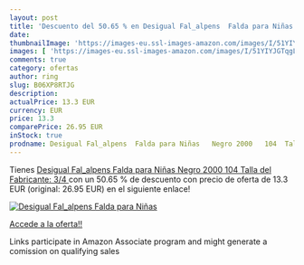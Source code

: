 ```yaml
---
layout: post
title: 'Descuento del 50.65 % en Desigual Fal_alpens  Falda para Niñas   '
date: 
thumbnailImage: 'https://images-eu.ssl-images-amazon.com/images/I/51YIYJGTqgL._SL200_.jpg'
images: [ 'https://images-eu.ssl-images-amazon.com/images/I/51YIYJGTqgL._SL200_.jpg' ]
comments: true
category: ofertas
author: ring
slug: B06XP8RTJG
description:
actualPrice: 13.3 EUR
currency: EUR
price: 13.3
comparePrice: 26.95 EUR
inStock: true
prodname: Desigual Fal_alpens  Falda para Niñas   Negro 2000   104  Talla del Fabricante: 3/4 
---
```


Tienes [Desigual Fal_alpens  Falda para Niñas   Negro 2000   104  Talla del Fabricante: 3/4 ](https://www.amazon.es/dp/B06XP8RTJG/?tag=tolees-21) con un 50.65 % de descuento con precio de oferta de 13.3 EUR (original: 26.95 EUR) en el siguiente enlace!

[![Desigual Fal_alpens  Falda para Niñas   ](https://images-eu.ssl-images-amazon.com/images/I/51YIYJGTqgL._SL200_.jpg)](https://www.amazon.es/dp/B06XP8RTJG/?tag=tolees-21)

[Accede a la oferta!!](https://www.amazon.es/dp/B06XP8RTJG/?tag=tolees-21)

Links participate in Amazon Associate program and might generate a comission on qualifying sales


